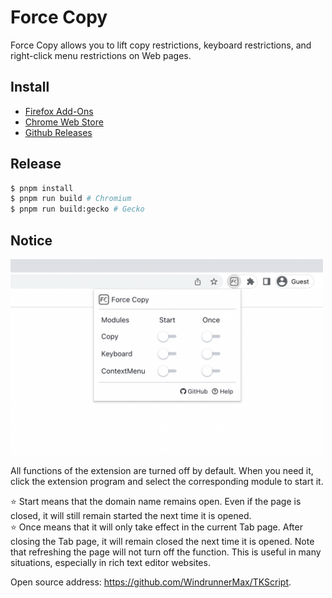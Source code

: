 # Force Copy

Force Copy allows you to lift copy restrictions, keyboard restrictions, and right-click menu restrictions on Web pages.

## Install

* [Firefox Add-Ons](https://addons.mozilla.org/en-US/firefox/addon/force-copy/)
* [Chrome Web Store](https://chrome.google.com/webstore/detail/force-copy/cceclgeciefpanebkfkogecbjjchmico)
* [Github Releases](https://github.com/WindrunnerMax/TKScript/releases)

## Release

```bash
$ pnpm install
$ pnpm run build # Chromium
$ pnpm run build:gecko # Gecko
```

## Notice

<img src="./public/misc//poster.png" width="500">

All functions of the extension are turned off by default. When you need it, click the extension program and select the corresponding module to start it.

⭐ Start means that the domain name remains open. Even if the page is closed, it will still remain started the next time it is opened.  
⭐ Once means that it will only take effect in the current Tab page. After closing the Tab page, it will remain closed the next time it is opened. Note that refreshing the page will not turn off the function. This is useful in many situations, especially in rich text editor websites.

Open source address: https://github.com/WindrunnerMax/TKScript.



